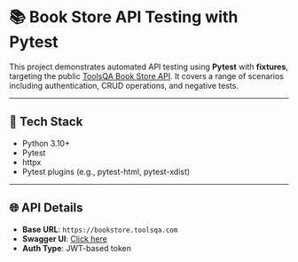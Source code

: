 # 📚 Book Store API Testing with Pytest

This project demonstrates automated API testing using **Pytest** with **fixtures**, targeting the public [ToolsQA Book Store API](https://bookstore.toolsqa.com/swagger/). It covers a range of scenarios including authentication, CRUD operations, and negative tests.

---

## 🔧 Tech Stack

- Python 3.10+
- Pytest
- httpx
- Pytest plugins (e.g., pytest-html, pytest-xdist)

---

## 🌐 API Details

- **Base URL**: `https://bookstore.toolsqa.com`
- **Swagger UI**: [Click here](https://bookstore.toolsqa.com/swagger/)
- **Auth Type**: JWT-based token
